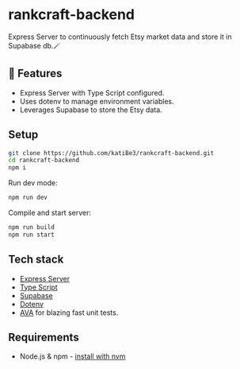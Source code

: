 # rankcraft-backend
Express Server to continuously fetch Etsy market data and store it in Supabase db.🪄

## 🎁 Features
* Express Server with Type Script configured.
* Uses dotenv to manage environment variables.
* Leverages Supabase to store the Etsy data.

## Setup
```sh
git clone https://github.com/katiBe3/rankcraft-backend.git
cd rankcraft-backend
npm i
```
Run dev mode: 
```sh
npm run dev
```
Compile and start server:
```sh
npm run build
npm run start
```

## Tech stack
- [Express Server](https://expressjs.com/de/)
- [Type Script](https://www.typescriptlang.org/)
- [Supabase](https://supabase.com/)
- [Dotenv](https://www.dotenv.org/)
- [AVA](https://github.com/avajs/ava) for blazing fast unit tests.

## Requirements

- Node.js & npm - [install with nvm](https://github.com/nvm-sh/nvm#installing-and-updating)
